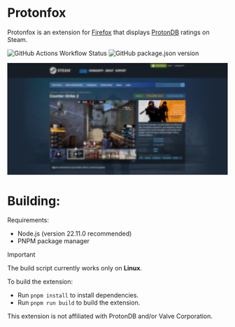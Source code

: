 # Protonfox
Protonfox is an extension for [Firefox](https://firefox.com) that displays [ProtonDB](https://protondb.com) ratings on Steam.

![GitHub Actions Workflow Status](https://img.shields.io/github/actions/workflow/status/mxgic1337/protonfox/build-check.yml?style=flat-square) ![GitHub package.json version](https://img.shields.io/github/package-json/v/mxgic1337/protonfox?style=flat-square)

![preview.png](.github/assets/preview.png)

# Building:
Requirements:
- Node.js (version 22.11.0 recommended)
- PNPM package manager

> [!IMPORTANT]
> The build script currently works only on **Linux**.

To build the extension:
- Run `pnpm install` to install dependencies.
- Run `pnpm run build` to build the extension.

This extension is not affiliated with ProtonDB and/or Valve Corporation.